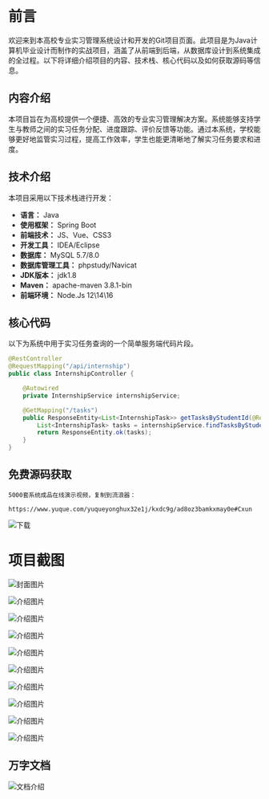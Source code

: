 # 前言

欢迎来到本高校专业实习管理系统设计和开发的Git项目页面。此项目是为Java计算机毕业设计而制作的实战项目，涵盖了从前端到后端，从数据库设计到系统集成的全过程。以下将详细介绍项目的内容、技术栈、核心代码以及如何获取源码等信息。

## 内容介绍

本项目旨在为高校提供一个便捷、高效的专业实习管理解决方案。系统能够支持学生与教师之间的实习任务分配、进度跟踪、评价反馈等功能。通过本系统，学校能够更好地监管实习过程，提高工作效率，学生也能更清晰地了解实习任务要求和进度。

## 技术介绍

本项目采用以下技术栈进行开发：

- **语言：** Java
- **使用框架：** Spring Boot
- **前端技术：** JS、Vue、CSS3
- **开发工具：** IDEA/Eclipse
- **数据库：** MySQL 5.7/8.0
- **数据库管理工具：** phpstudy/Navicat
- **JDK版本：** jdk1.8
- **Maven：** apache-maven 3.8.1-bin
- **前端环境：** Node.Js 12\14\16

## 核心代码

以下为系统中用于实习任务查询的一个简单服务端代码片段。

```java
@RestController
@RequestMapping("/api/internship")
public class InternshipController {

    @Autowired
    private InternshipService internshipService;

    @GetMapping("/tasks")
    public ResponseEntity<List<InternshipTask>> getTasksByStudentId(@RequestParam("studentId") String studentId) {
        List<InternshipTask> tasks = internshipService.findTasksByStudentId(studentId);
        return ResponseEntity.ok(tasks);
    }
}
```

## 免费源码获取

```
5000套系统成品在线演示视频，复制到流浪器： 
```
```
https://www.yuque.com/yuqueyonghux32e1j/kxdc9g/ad8oz3bamkxmay0e#Cxun
```
![下载](https://img12.360buyimg.com/ddimg/jfs/t1/339687/11/1349/28408/68ad865fF412d7877/adaa650483a100f2.jpg)

# 项目截图

![封面图片](https://img13.360buyimg.com/ddimg/jfs/t1/323783/24/4659/140869/689dea28F1cc1c8b5/198c2ab2a2706cf4.jpg)

![介绍图片](https://img13.360buyimg.com/ddimg/jfs/t1/315158/1/26310/22530/689dea05Ffa3e606a/561af8a7ab3ba421.jpg)

![介绍图片](https://img14.360buyimg.com/ddimg/jfs/t1/312774/18/26328/87090/689dea05F5732175a/4934870766b470e4.jpg)

![介绍图片](https://img13.360buyimg.com/ddimg/jfs/t1/314715/29/26336/41672/689dea06Fa426deb9/43a4f7c97849c313.jpg)

![介绍图片](https://img12.360buyimg.com/ddimg/jfs/t1/291540/21/24825/37533/689dea06Fc224f189/23942e0ad6e80d57.jpg)

![介绍图片](https://img12.360buyimg.com/ddimg/jfs/t1/320577/26/25271/23890/689dea07F2ed56fe0/1c06b888c952e962.jpg)

![介绍图片](https://img14.360buyimg.com/ddimg/jfs/t1/307156/5/26484/25837/689dea07F58f076b2/d086b6a0a4f1184f.jpg)

![介绍图片](https://img11.360buyimg.com/ddimg/jfs/t1/295405/33/17932/29287/689dea08Fb20775a1/b3cb3a1cf7a391ce.jpg)

![介绍图片](https://img11.360buyimg.com/ddimg/jfs/t1/312188/17/26009/106424/689dea08F9d721d4a/8564b9247980ae32.jpg)

![介绍图片](https://img13.360buyimg.com/ddimg/jfs/t1/320741/22/24743/38418/689dea09F43a1b090/702d0bbb4f15a927.jpg)


## 万字文档
![文档介绍](https://img14.360buyimg.com/ddimg/jfs/t1/338393/1/3576/156947/68b1ad0cF74dc525c/ff9cd6c574295685.jpg)
